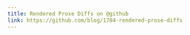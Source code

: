 ```yaml
---
title: Rendered Prose Diffs on @github
link: https://github.com/blog/1784-rendered-prose-diffs
---
```

